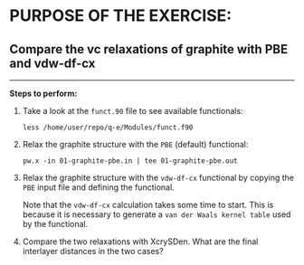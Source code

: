 # PURPOSE OF THE EXERCISE: 
## Compare the vc relaxations of graphite with PBE and vdw-df-cx
-------------------------------------------------------

**Steps to perform:**

1. Take a look at the `funct.90` file to see available functionals:

       less /home/user/repo/q-e/Modules/funct.f90


2. Relax the graphite structure with the `PBE` (default) functional:

       pw.x -in 01-graphite-pbe.in | tee 01-graphite-pbe.out


3. Relax the graphite structure with the `vdw-df-cx` functional
   by copying the `PBE` input file and defining the functional.

   Note that the `vdw-df-cx` calculation takes some time to start.
   This is because it is necessary to generate a `van der Waals kernel table`
   used by the functional.


4. Compare the two relaxations with XcrySDen. 
   What are the final interlayer distances in the two cases?
